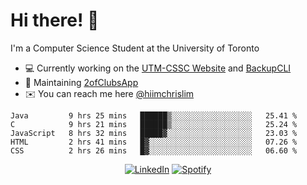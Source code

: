 # Hi there! 👋
I'm a Computer Science Student at the University of Toronto

- 💻 Currently working on the [UTM-CSSC Website](https://github.com/UTM-CSSC) and [BackupCLI](https://github.com/BackupHub/BackupCLI)
- 🔨 Maintaining [2ofClubsApp](https://github.com/2ofClubsApp)
- ✉️ You can reach me here [@hiimchrislim](mailto:hello@hiimchrislim.co)

<!--START_SECTION:waka-->
```text
Java         9 hrs 25 mins   ██████▒░░░░░░░░░░░░░░░░░░   25.41 % 
C            9 hrs 21 mins   ██████▒░░░░░░░░░░░░░░░░░░   25.24 % 
JavaScript   8 hrs 32 mins   █████▓░░░░░░░░░░░░░░░░░░░   23.03 % 
HTML         2 hrs 41 mins   █▓░░░░░░░░░░░░░░░░░░░░░░░   07.26 % 
CSS          2 hrs 26 mins   █▓░░░░░░░░░░░░░░░░░░░░░░░   06.60 % 
```
<!--END_SECTION:waka-->

<div align="center">
<a href="https://www.linkedin.com/in/hiimchrislim" target="_blank"><img src="https://img.shields.io/badge/LinkedIn-%230077B5.svg?&style=flat-square&logo=linkedin&logoColor=white" alt="LinkedIn"></a>
<a href="https://open.spotify.com/user/clim1231" target="_blank"><img src="https://img.shields.io/badge/Spotify-%231ED760.svg?&style=flat-square&logo=spotify&logoColor=white" alt="Spotify"></a>

</div>
